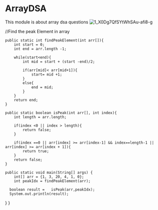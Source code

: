 # ArrayDSA
This module is about array dsa questions
![1_X0Dg7QfSYtWhSAu-afi8-g](https://github.com/ChiragS77/ArrayDSA/assets/142990449/443acbf6-5e50-492c-bc69-93a05d43396a)


//Find the peak Element in array

    public static int findPeakElement(int arr[]){
        int start = 0;
        int end = arr.length -1;

        while(start<end){
            int mid = start + (start -end)/2;

            if(arr[mid]< arr[mid+1]){
                start= mid +1;
            }
            else{
                end = mid;
            }
        }
        return end;
    }

    public static boolean isPeak(int arr[], int index){
        int length = arr.length;

        if(index <0 || index > length){
            return false;
        }

        if(index ==0 || arr[index] >= arr[index-1] && index==length-1 || arr[index] >= arr[index + 1]){
            return true;
        }
        return false;
    }

    public static void main(String[] args) {
        int[] arr = {1, 3, 20, 4, 1, 0};
        int peakIdx = findPeakElement(arr);

      boolean result =   isPeak(arr,peakIdx);
      System.out.println(result);
}
    }

